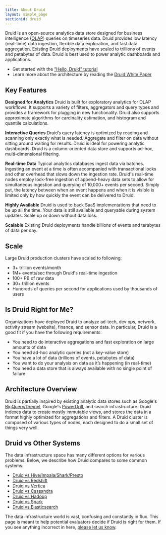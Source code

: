 ```yaml
---
title: About Druid
layout: simple_page
sectionid: druid
---
```


Druid is an open-source analytics data store designed for business intelligence
([OLAP](http://en.wikipedia.org/wiki/Online_analytical_processing))
queries on timeseries data. Druid provides low latency (real-time) data
ingestion, flexible data exploration, and fast data aggregation. Existing Druid
deployments have scaled to trillions of events and petabytes of data. Druid is
best used to power analytic dashboards and applications.

- Get started with the ["Hello, Druid"
  tutorial](http://druid.io/docs/latest/Tutorial:-A-First-Look-at-Druid.html)
- Learn more about the architecture by reading the [Druid White
  Paper](http://static.druid.io/docs/druid.pdf)

## Key Features

**Designed for Analytics** Druid is built for exploratory analytics for OLAP
workflows. It supports a variety of filters, aggregators and query types and
provides a framework for plugging in new functionality. Druid also supports
approximate algorithms for cardinality estimation, and histogram and quantile
calculations.

**Interactive Queries** Druid’s query latency is optimized by reading and
scanning only exactly what is needed. Aggregate and filter on data without
sitting around waiting for results. Druid is ideal for powering analytic
dashboards. Druid is a column-oriented data store and supports ad-hoc,
  multi-dimensional filtering.

**Real-time Data** Typical analytics databases ingest data via batches.
Ingesting an event at a time is often accompanied with transactional locks and
other overhead that slows down the ingestion rate. Druid's real-time nodes
employ lock-free ingestion of append-heavy data sets to allow for simultaneous
ingestion and querying of 10,000+ events per second. Simply put, the latency
between when an event happens and when it is visible is limited only by how
quickly the event can be delivered to Druid.

**Highly Available** Druid is used to back SaaS implementations that need to be
up all the time. Your data is still available and queryable during system
updates. Scale up or down without data loss.

**Scalable** Existing Druid deployments handle billions of events and terabytes
of data per day.

## Scale

Large Druid production clusters have scaled to following:

- 3+ trillion events/month
- 1M+ events/sec through Druid's real-time ingestion
- 100+ PB of raw data
- 30+ trillion events
- Hundreds of queries per second for applications used by thousands of users

## Is Druid Right for Me?

Organizations have deployed Druid to analyze ad-tech, dev ops, network,
activity stream (website), finance, and sensor data. In particular, Druid is a
good fit if you have the following requirements:

- You need to do interactive aggregations and fast exploration on large amounts of data
- You need ad-hoc analytic queries (not a key-value store)
- You have a lot of data (trillions of events, petabytes of data)
- You want to do your analysis on data as it’s happening (in real-time)
- You need a data store that is always available with no single point of failure

## Architecture Overview

Druid is partially inspired by existing analytic data stores such as Google's
[BigQuery/Dremel](http://static.googleusercontent.com/media/research.google.com/en/us/pubs/archive/36632.pdf),
Google's
[PowerDrill](http://vldb.org/pvldb/vol5/p1436_alexanderhall_vldb2012.pdf), and
search infrastructure. Druid indexes data to create mostly immutable views, 
and stores the data in a format highly optimized for aggregations and
filters. A Druid cluster is composed of various types of nodes, each designed
to do a small set of things very well.

## Druid vs Other Systems

The data infrastructure space has many different options for various problems.
Below, we describe how
Druid compares to some common systems:

- [Druid vs Hive/Impala/Shark/Presto](/docs/latest/Druid-vs-Impala-or-Shark.html)
- [Druid vs Redshift](/docs/latest/Druid-vs-Redshift.html)
- [Druid vs Vertica](/docs/latest/Druid-vs-Vertica.html)
- [Druid vs Cassandra](/docs/latest/Druid-vs-Cassandra.html)
- [Druid vs Hadoop](/docs/latest/Druid-vs-Hadoop.html)
- [Druid vs Spark](/docs/latest/Druid-vs-Spark.html)
- [Druid vs Elasticsearch](/docs/latest/Druid-vs-Elasticsearch.html)

The data infrastructure world is vast, confusing and constantly in flux. This
page is meant to help potential evaluators decide if Druid is right for them.
If you see anything incorrect in here, [please let us know](/community/).
